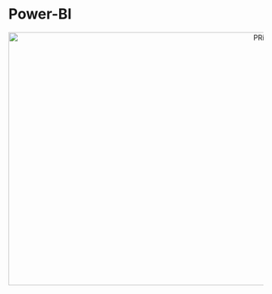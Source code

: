 # Power-BI

<div align="center">
<img align="center" alt="PRi-pic" height="500" width="1000" src="https://github.com/PriCarlos/PriCarlos/assets/136395423/3adb8da0-ecce-4d70-bad9-556680cc8745" />

